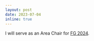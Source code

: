 ```yaml
---
layout: post
date: 2023-07-04
inline: true
---
```

I will serve as an Area Chair for <a href="https://fg2024.ieee-biometrics.org/">FG 2024</a>.
